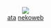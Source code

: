 <div align="center">

<br><br>![](https://komarev.com/ghpvc/?username=antonkomarev&label=+𑄝+&color=6A73AE&style=plastic)
<br> <a href="https://yeuri.atabook.org" target="_blank">ata</a> <a href="https://bl8m.nekoweb.org/" target="_blank">nekoweb</a>
